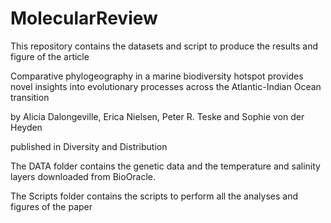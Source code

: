 # MolecularReview

This repository contains the datasets and script to produce the results and figure of the article

Comparative phylogeography in a marine biodiversity hotspot provides novel insights into evolutionary processes across the Atlantic-Indian Ocean transition

by Alicia Dalongeville, Erica Nielsen, Peter R. Teske and Sophie von der Heyden

published in Diversity and Distribution

The DATA folder contains the genetic data and the temperature and salinity layers downloaded from BioOracle.

The Scripts folder contains the scripts to perform all the analyses and figures of the paper